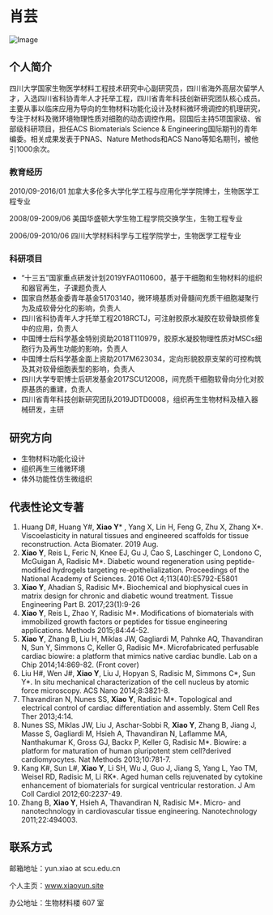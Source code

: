 # 肖芸
![Image](https://cf0y8q.bl.files.1drv.com/y4mT2Up3tO3_v2atFrnBA1bHG1gkn3Wujk1mMUajiZg1ywmUD0OBAYTBDHuedB-j2mx3BNBqydSYdVNo3FbBo1UMtrcALiPxhU9HkH4yZMxx7hrZ3fDAQAcEopCH_tnBgku9cTJIAq4IjjOgG-FodtLR063Khg1ryK-SEh3hdbgYeFih6mXkNAG3yqAE7j5JJfXLVB9TbvWQ1MZCeEHdnlyuQ?width=246&height=256&cropmode=none)

## 个人简介

四川大学国家生物医学材料工程技术研究中心副研究员，四川省海外高层次留学人才，入选四川省科协青年人才托举工程，四川省青年科技创新研究团队核心成员。主要从事以临床应用为导向的生物材料功能化设计及材料微环境调控的机理研究，专注于材料及微环境物理性质对细胞的动态调控作用。回国后主持5项国家级、省部级科研项目，担任ACS Biomaterials Science & Engineering国际期刊的青年编委。相关成果发表于PNAS、Nature Methods和ACS Nano等知名期刊，被他引1000余次。

### 教育经历
2010/09-2016/01     加拿大多伦多大学化学工程与应用化学学院博士，生物医学工程专业

2008/09-2009/06     美国华盛顿大学生物工程学院交换学生，生物工程专业

2006/09-2010/06     四川大学材料科学与工程学院学士，生物医学工程专业

### 科研项目

-	“十三五”国家重点研发计划2019YFA0110600，基于干细胞和生物材料的组织和器官再生，子课题负责人
-	国家自然基金委青年基金51703140，微环境基质对骨髓间充质干细胞凝聚行为及成软骨分化的影响，负责人
-	四川省科协青年人才托举工程2018RCTJ，可注射胶原水凝胶在软骨缺损修复中的应用，负责人
-	中国博士后科学基金特别资助2018T110979，胶原水凝胶物理性质对MSCs细胞行为及再生功能的影响，负责人
-	中国博士后科学基金面上资助2017M623034，定向形貌胶原支架的可控构筑及其对软骨细胞表型的影响，负责人
-	四川大学专职博士后研发基金2017SCU12008，间充质干细胞软骨向分化对胶原基质的重建，负责人
-	四川省青年科技创新研究团队2019JDTD0008，组织再生生物材料及植入器械研发，主研

## 研究方向
- 生物材料功能化设计
- 组织再生三维微环境
- 体外功能性仿生微组织

## 代表性论文专著
1. Huang D#, Huang Y#, **Xiao Y***  , Yang X, Lin H, Feng G, Zhu X, Zhang X*. Viscoelasticity in natural tissues and engineered scaffolds for tissue reconstruction. Acta Biomater. 2019 Aug. 
2. **Xiao Y**, Reis L, Feric N, Knee EJ, Gu J, Cao S, Laschinger C, Londono C, McGuigan A, Radisic M*. Diabetic wound regeneration using peptide-modified hydrogels targeting re-epithelialization. Proceedings of the National Academy of Sciences. 2016 Oct 4;113(40):E5792-E5801 
3. **Xiao Y**, Ahadian S, Radisic M*. Biochemical and biophysical cues in matrix design for chronic and diabetic wound treatment. Tissue Engineering Part B. 2017;23(1):9-26 
4. **Xiao Y**, Reis L, Zhao Y, Radisic M*. Modifications of biomaterials with immobilized growth factors or peptides for tissue engineering applications. Methods 2015;84:44-52. 
5. **Xiao Y**, Zhang B, Liu H, Miklas JW, Gagliardi M, Pahnke AQ, Thavandiran N, Sun Y, Simmons C, Keller G, Radisic M*. Microfabricated perfusable cardiac biowire: a platform that mimics native cardiac bundle. Lab on a Chip 2014;14:869-82. (Front cover) 
6. Liu H#, Wen J#, **Xiao Y**, Liu J, Hopyan S, Radisic M, Simmons C*, Sun Y*. In situ mechanical characterization of the cell nucleus by atomic force microscopy. ACS Nano 2014;8:3821-8. 
7. Thavandiran N, Nunes SS, **Xiao Y**, Radisic M*. Topological and electrical control of cardiac differentiation and assembly. Stem Cell Res Ther 2013;4:14. 
8. Nunes SS, Miklas JW, Liu J, Aschar-Sobbi R, **Xiao Y**, Zhang B, Jiang J, Masse S, Gagliardi M, Hsieh A, Thavandiran N, Laflamme MA, Nanthakumar K, Gross GJ, Backx P, Keller G, Radisic M*. Biowire: a platform for maturation of human pluripotent stem cell?derived cardiomyocytes. Nat Methods 2013;10:781-7. 
9. Kang K#, Sun L#, **Xiao Y**, Li SH, Wu J, Guo J, Jiang S, Yang L, Yao TM, Weisel RD, Radisic M, Li RK*. Aged human cells rejuvenated by cytokine enhancement of biomaterials for surgical ventricular restoration. J Am Coll Cardiol 2012;60:2237-49. 
10. Zhang B, **Xiao Y**, Hsieh A, Thavandiran N, Radisic M*. Micro- and nanotechnology in cardiovascular tissue engineering. Nanotechnology 2011;22:494003.


## 联系方式
邮箱地址：yun.xiao at scu.edu.cn

个人主页：www.xiaoyun.site

办公地址：生物材料楼 607 室
